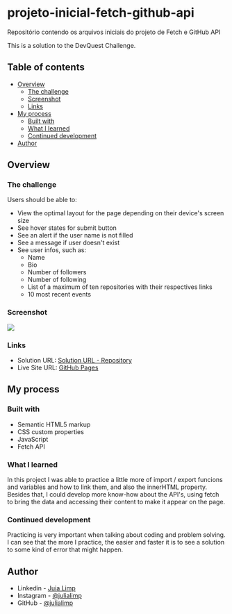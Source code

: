 # projeto-inicial-fetch-github-api
Repositório contendo os arquivos iniciais do projeto de Fetch e GitHub API

This is a solution to the DevQuest Challenge.

## Table of contents

- [Overview](#overview)
  - [The challenge](#the-challenge)
  - [Screenshot](#screenshot)
  - [Links](#links)
- [My process](#my-process)
  - [Built with](#built-with)
  - [What I learned](#what-i-learned)
  - [Continued development](#continued-development)
- [Author](#author)

## Overview

### The challenge

Users should be able to:

- View the optimal layout for the page depending on their device's screen size
- See hover states for submit button
- See an alert if the user name is not filled
- See a message if user doesn't exist
- See user infos, such as:
    - Name
    - Bio
    - Number of followers
    - Number of following
    - List of a maximum of ten repositories with their respectives links
    - 10 most recent events

### Screenshot
<a href="#" target="_blank">
  <img src="./src/images/gif-desktop-js-avancado.gif">
</a>

### Links

- Solution URL: [Solution URL - Repository](https://github.com/julialimp/quest-javascript-avancado)
- Live Site URL: [GitHub Pages](https://julialimp.github.io/quest-javascript-avancado/)

## My process

### Built with

- Semantic HTML5 markup
- CSS custom properties
- JavaScript
- Fetch API

### What I learned

In this project I was able to practice a little more of import / export funcions and variables and how to link them, and also the innerHTML property. Besides that, I could develop more know-how about the API's, using fetch to bring the data and accessing their content to make it appear on the page.

### Continued development

Practicing is very important when talking about coding and problem solving. I can see that the more I practice, the easier and faster it is to see a solution to some kind of error that might happen.


## Author

- Linkedin - [Juia Limp](https://www.linkedin.com/in/julia-limp-de-almeida-675953121?lipi=urn%3Ali%3Apage%3Ad_flagship3_profile_view_base_contact_details%3BZJi4VgNnTlSIG5FKPrpXAg%3D%3D)
- Instagram - [@julialimp](https://www.instagram.com/julialimp)
- GitHub - [@julialimp](https://github.com/julialimp)


